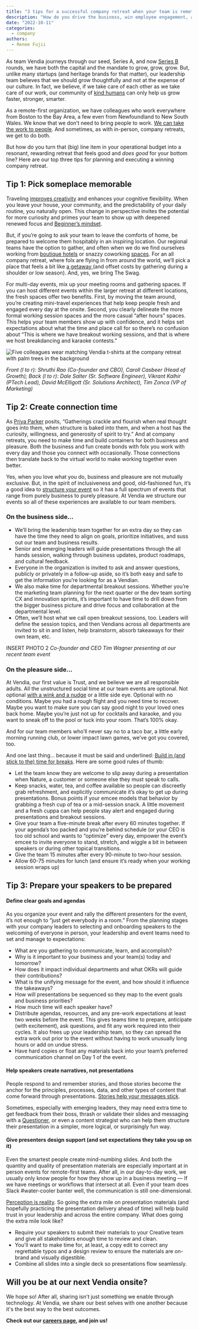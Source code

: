 ```yaml
---
title: "3 tips for a successful company retreat when your team is remote-first"
description: "How do you drive the business, win employee engagement, and make time for both business and fun at your next company retreat? Renee Fujii, Head of Talent, shares three thoughtful tips."
date: "2022-10-11"
categories:
  - company
authors:
  - Renee Fujii
---
```


As team Vendia journeys through our seed, Series A, and now [Series B](https://www.vendia.net/blog/vendia-announces-series-b) rounds, we have both the capital and the mandate to  grow, grow, grow. But, unlike many startups (and heritage brands for that matter), our leadership team believes that we should grow thoughtfully and not at the expense of our culture. In fact, we believe, if we take care of each other as we take care of our work, our community of [kind humans](https://www.vendia.net/kind-humans) can only help us grow faster, stronger, smarter. 

As a remote-first organization, we have colleagues who work everywhere from Boston to the Bay Area, a few even from Newfoundland to New South Wales. We know that we don’t need to bring people to work. [We can take the work to people](https://www.mckinsey.com/capabilities/people-and-organizational-performance/our-insights/the-organization-blog/the-future-of-work-what-next). And sometimes, as with in-person, company retreats, we get to do both.

But how do you turn that (big) line item in your operational budget into a resonant, rewarding retreat that feels good and _does good_ for your bottom line? Here are our top three tips for planning and executing a winning company retreat.


## Tip 1: Pick someplace memorable

Traveling [improves creativity](https://nomadsworld.com/travel-helps-creativity/) and enhances your cognitive flexibility. When you leave your house, your community, and the predictability of your daily routine, you naturally open. This change in perspective invites the potential for more curiosity and primes your team to show up with deepened renewed focus and [Beginner’s mindset](https://zenhabits.net/beginner/).

But, if you’re going to ask your team to leave the comforts of home, be prepared to welcome them hospitably in an inspiring location. Our regional teams have the option to gather, and often when we do we find ourselves working from [boutique hotels](https://thehoxton.com/) or snazzy coworking [spaces](https://www.spacesworks.com/). For an all company retreat, where folx are flying in from around the world, we’ll pick a place that feels a bit like [a getaway ](https://paradisepoint.com/)(and offset costs by gathering during a shoulder or low season). And, yes, we bring The Swag.

For multi-day events, mix up your meeting rooms and gathering spaces. If you can host different events within the larger retreat at different locations, the fresh spaces offer two benefits. First, by moving the team around, you’re creating mini-travel experiences that help keep people fresh and engaged every day at the onsite. Second, you clearly delineate the more formal working session spaces and the more casual “after hours” spaces. This helps your team members show up with confidence, and it helps set expectations about what the time and place call for so there’s no confusion about “This is where we have breakout working sessions, and that is where we host breakdancing and karaoke contests.” 


![Five colleagues wear matching Vendia t-shirts at the company retreat with palm trees in the background](https://user-images.githubusercontent.com/107442245/196541649-980e0574-e766-43ce-8448-8bd3d24789b5.jpeg)

_Front (l to r): Shruthi Rao (Co-founder and CBO), Caroll Casbeer (Head of Growth); Back (l to r): Dale Salter (Sr. Software Engineer), Vikrant Kalhir (PTech Lead), David McElligott (Sr. Solutions Architect), Tim Zonca (VP of Marketing)_


## Tip 2: Create connection time

As [Priya Parker](https://www.priyaparker.com/) posits, “Gatherings crackle and flourish when real thought goes into them, when structure is baked into them, and when a host has the curiosity, willingness, and generosity of spirit to try.” And at company retreats, you need to make time and build containers for both business and pleasure. Both the business and fun create bonds with folx you work with every day and those you connect with occasionally. Those connections then translate back to the virtual world to make working together even better.

Yes, when you love what you do, business and pleasure are not mutually exclusive. But, in the spirit of inclusiveness and good, old-fashioned fun, it’s a good idea to [structure your event](https://www.priyaparker.com/art-of-gathering-newsletter/designing-for-connection-in-the-workplace) so it has a full spectrum of events that range from purely business to purely pleasure. At Vendia we structure our events so all of these experiences are available to our team members. 


### On the business side…



* We’ll bring the leadership team together for an extra day so they can have the time they need to align on goals, prioritize initiatives, and suss out our team and business results.
* Senior and emerging leaders will guide presentations through the all hands session, walking through business updates, product roadmaps, and cultural feedback. 
* Everyone in the organization is invited to ask and answer questions, publicly or privately in a follow-up aside, so it’s both easy and safe to get the information you’re looking for as a Vendian.
* We also make time for departmental breakout sessions. Whether you’re the marketing team planning for the next quarter or the dev team sorting CX and innovation sprints, it’s important to have time to drill down from the bigger business picture and drive focus and collaboration at the departmental level. 
* Often, we’ll host what we call open breakout sessions, too. Leaders will define the session topics, and then Vendians across all departments are invited to sit in and listen, help brainstorm, absorb takeaways for their own team, etc. 




INSERT PHOTO 2
_Co-founder and CEO Tim Wagner presenting at our recent team event_


### On the pleasure side…

At Vendia, our first value is Trust, and we believe we are all responsible adults. All the unstructured social time at our team events are optional. Not optional [with a wink and a nudge](https://www.urbandictionary.com/define.php?term=Mandatory%20Fun) or a little side eye. Optional with no conditions. Maybe you had a rough flight and you need time to recover. Maybe you want to make sure you can say good night to your loved ones back home. Maybe you’re just not up for cocktails and karaoke, and you want to sneak off to the pool or tuck into your room. That’s 100% okay.

And for our team members who’ll never say no to a taco bar, a little early morning running club, or lower impact lawn games, we’ve got you covered, too. 

And one last thing… because it must be said and underlined: <span style="text-decoration:underline;">Build in (and stick to the) time for breaks</span>. Here are some good rules of thumb: 



* Let the team know they are welcome to slip away during a presentation when Nature, a customer or someone else they must speak to calls. 
* Keep snacks, water, tea, and coffee available so people can discreetly grab refreshment, and explicitly communicate it’s okay to get up during presentations. Bonus points if your emcee models that behavior by grabbing a fresh cup of tea or a mid-session snack. A little movement and a fresh cuppa can help people stay alert and engaged during presentations and breakout sessions.
* Give your team a five-minute break after every 60 minutes together. If your agenda’s too packed and you’re behind schedule (or your CEO is too old school and wants to “optimize” every day, empower the event’s emcee to invite everyone to stand, stretch, and wiggle a bit in between speakers or during other topical transitions.
* Give the team 15 minutes after every 90-minute to two-hour session.
* Allow 60-75 minutes for lunch (and ensure it’s ready when your working session wraps up)


## Tip 3: Prepare your speakers to be prepared


#### Define clear goals and agendas

As you organize your event and rally the different presenters for the event, it’s not enough to “just get everybody in a room.” From the planning stages with your company leaders to selecting and onboarding speakers to the welcoming of everyone in person, your leadership and event teams need to set and manage to expectations:



* What are you gathering to communicate, learn, and accomplish?
* Why is it important to your business and your team(s) today and tomorrow?
* How does it impact individual departments and what OKRs will guide their contributions?
* What is the unifying message for the event, and how should it influence the takeaways?
* How will presentations be sequenced so they map to the event goals and business priorities?
* How much time will each speaker have? 
* Distribute agendas, resources, and any pre-work expectations at least two weeks before the event. This gives teams time to prepare, anticipate (with excitement), ask questions, and fit any work required into their cycles. It also frees up your leadership team, so they can spread the extra work out prior to the event without having to work unusually long hours or add on undue stress.
* Have hard copies or float any materials back into your team’s preferred communication channel on Day 1 of the event.


#### Help speakers create narratives, not presentations

People respond to and remember stories, and those stories become the anchor for the principles, processes, data, and other types of content that come forward through presentations. [Stories help your messages stick](https://heathbrothers.com/download/mts-made-to-stick-model.pdf). 

Sometimes, especially with emerging leaders, they may need extra time to get feedback from their boss, thrash or validate their slides and messaging with a [Questioner](https://gretchenrubin.com/quiz/the-four-tendencies-quiz/questioner/), or even a content strategist who can help them structure their presentation in a simpler, more logical, or surprisingly fun way.


#### Give presenters design support (and set expectations they take you up on it)

Even the smartest people create mind-numbing slides. And both the quantity and quality of presentation materials are especially important at in person events for remote-first teams. After all, in our day-to-day work, we usually only know people for how they show up in a business meeting — If we have meetings or workflows that intersect at all. Even if your team does Slack #water-cooler banter well, the communication is still one-dimensional. 

[Perception is reality](https://greatergood.berkeley.edu/article/item/eight_reasons_to_distrust_your_own_perceptions). So going the extra mile on presentation materials (and hopefully practicing the presentation delivery ahead of time) will help build trust in your leadership and across the entire company. What does going the extra mile look like? 



* Require your speakers to submit their materials to your Creative team and give all stakeholders enough time to review and clean.
* You’ll want to make time for, at least, a copy edit to correct any regrettable typos and a design review to ensure the materials are on-brand and visually digestible.
* Combine all slides into a single deck so presentations flow seamlessly.

 


## Will you be at our next Vendia onsite?

We hope so! After all, sharing isn't just something we enable through technology. At Vendia, we share our best selves with one another because it's the best way to the best outcomes. 

**Check out our [careers page](https://www.vendia.net/careers), and join us!**

